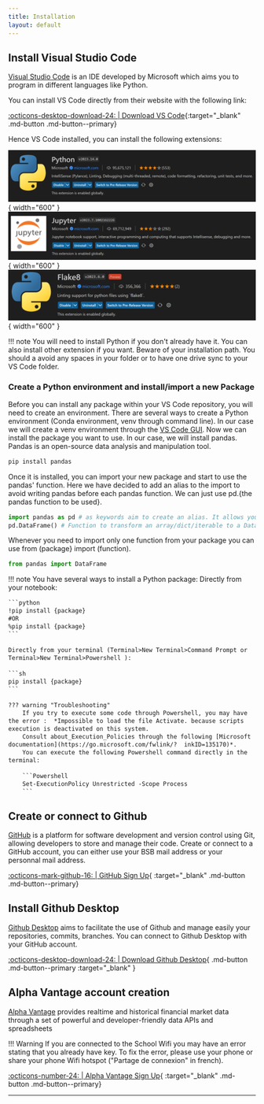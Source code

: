```yaml
---
title: Installation
layout: default
---
```


## Install Visual Studio Code

[Visual Studio Code](https://azure.microsoft.com/en-us/products/visual-studio-code/) is an IDE developed by Microsoft which aims you to program in different languages like Python.

You can install VS Code directly from their website with the following link:

[:octicons-desktop-download-24: | Download VS Code](https://code.visualstudio.com/download){:target="_blank" .md-button .md-button--primary}

Hence VS Code installed, you can install the following extensions:

![image](../assets/images/python-extension.png){ width="600" }
![image](../assets/images/jupyter-extension.png){ width="600" }
![image](../assets/images/flake8-extension.png){ width="600" }

!!! note
    You will need to install Python if you don't already have it. You can also install other extension if you want. Beware of your installation path. You should a avoid any spaces in your folder or to have one drive sync to your VS Code folder.

### Create a Python environment and install/import a new Package

Before you can install any package within your VS Code repository, you will need to create an environment.
There are several ways to create a Python environment (Conda environment, venv through command line). In our case we will create a venv environment through the [VS Code GUI](https://code.visualstudio.com/docs/python/environments#_creating-environments).
Now we can install the package you want to use. In our case, we will install pandas. Pandas is an open-source data analysis and manipulation tool.

```python
pip install pandas
```

Once it is installed, you can import your new package and start to use the pandas' function. Here we have decided to add an alias to the import to avoid writing pandas before each pandas function. We can just use pd.{the pandas function to be used}.

```python
import pandas as pd # as keywords aim to create an alias. It allows you to use the function shortcut instead of the whole name
pd.DataFrame() # Function to transform an array/dict/iterable to a DataFrame type
```

Whenever you need to import only one function from your package you can use from (package} import (function).

```python
from pandas import DataFrame
```

!!! note
    You have several ways to install a Python package:
    Directly from your notebook:

    ```python
    !pip install {package}
    #OR
    %pip install {package}
    ```

    Directly from your terminal (Terminal>New Terminal>Command Prompt or Terminal>New Terminal>Powershell ):

    ```sh
    pip install {package}
    ```

    ??? warning "Troubleshooting"
        If you try to execute some code through Powershell, you may have the error :  *Impossible to load the file Activate. because scripts execution is deactivated on this system.
        Consult about_Execution_Policies through the following [Microsoft documentation](https://go.microsoft.com/fwlink/?  inkID=135170)*.
        You can execute the following Powershell command directly in the terminal:

        ```Powershell
        Set-ExecutionPolicy Unrestricted -Scope Process
        ```

## Create or connect to Github

[GitHub](https://github.com/) is a platform for software development and version control using Git, allowing developers to store and manage their code. Create or connect to a GitHub account, you can either use your BSB mail address or your personnal mail address.

[:octicons-mark-github-16: | GitHub Sign Up](https://github.com/signup?ref_cta=Sign+up&ref_loc=header+logged+out&ref_page=%2F&source=header-home){ :target="_blank" .md-button .md-button--primary}

## Install Github Desktop

[Github Desktop](https://desktop.github.com/) aims to facilitate the use of Github and manage easily your repositories, commits, branches. You can connect to Github Desktop with your GitHub account.

[:octicons-desktop-download-24: | Download Github Desktop](https://desktop.github.com/){ .md-button .md-button--primary :target="_blank" }

## Alpha Vantage account creation

[Alpha Vantage](https://www.alphavantage.co/) provides realtime and historical financial market data through a set of powerful and developer-friendly data APIs and spreadsheets

!!! Warning
    If you are connected to the School Wifi you may have an error stating that you already have key. To fix the error, please use your phone or share your phone Wifi hotspot ("Partage de connexion" in french).

[:octicons-number-24: | Alpha Vantage Sign Up](https://www.alphavantage.co/support/#api-key){ :target="_blank" .md-button .md-button--primary}

---
